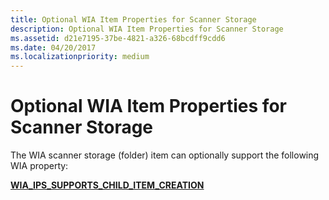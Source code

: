 ```yaml
---
title: Optional WIA Item Properties for Scanner Storage
description: Optional WIA Item Properties for Scanner Storage
ms.assetid: d21e7195-37be-4821-a326-68bcdff9cdd6
ms.date: 04/20/2017
ms.localizationpriority: medium
---
```


# Optional WIA Item Properties for Scanner Storage


The WIA scanner storage (folder) item can optionally support the following WIA property:

[**WIA\_IPS\_SUPPORTS\_CHILD\_ITEM\_CREATION**](./wia-ips-supports-child-item-creation.md)

 

